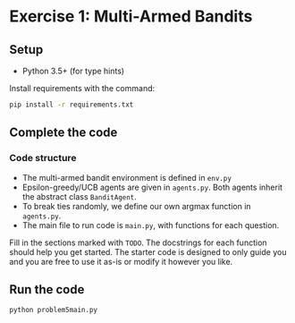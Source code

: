 # Exercise 1: Multi-Armed Bandits

## Setup

* Python 3.5+ (for type hints)

Install requirements with the command:
```bash
pip install -r requirements.txt
```

## Complete the code

### Code structure

- The multi-armed bandit environment is defined in `env.py`
- Epsilon-greedy/UCB agents are given in `agents.py`. Both agents inherit the abstract class `BanditAgent`.
- To break ties randomly, we define our own argmax function in `agents.py`.
- The main file to run code is `main.py`, with functions for each question.

Fill in the sections marked with `TODO`. The docstrings for each function should help you get started. The starter code is designed to only guide you and you are free to use it as-is or modify it however you like.

## Run the code

```bash
python problem5main.py
```

